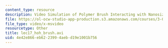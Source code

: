 ```yaml
---
content_type: resource
description: Video Simulation of Polymer Brush Interacting with Nanosized Object.
file: https://ol-ocw-studio-app-production.s3.amazonaws.com/courses/3-052-nanomechanics-of-materials-and-biomaterials-spring-2007/4e42e866eb6223994aebd19e1001b756_lec17_hoh_brush.avi
file_type: video/x-msvideo
resourcetype: Other
title: lec17_hoh_brush.avi
uid: 4e42e866-eb62-2399-4aeb-d19e1001b756
---
```

